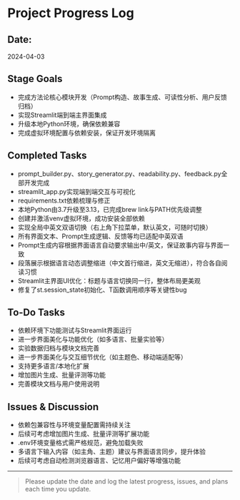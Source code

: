 # Project Progress Log

## Date:
2024-04-03

## Stage Goals
- 完成方法论核心模块开发（Prompt构造、故事生成、可读性分析、用户反馈归档）
- 实现Streamlit端到端主界面集成
- 升级本地Python环境，确保依赖兼容
- 完成虚拟环境配置与依赖安装，保证开发环境隔离

## Completed Tasks
- prompt_builder.py、story_generator.py、readability.py、feedback.py全部开发完成
- streamlit_app.py实现端到端交互与可视化
- requirements.txt依赖梳理与修正
- 本地Python由3.7升级至3.13，已完成brew link与PATH优先级调整
- 创建并激活venv虚拟环境，成功安装全部依赖
- 实现全局中英文双语切换（右上角下拉菜单，默认英文，可随时切换）
- 所有界面文本、Prompt生成逻辑、反馈等均已适配中英双语
- Prompt生成内容根据界面语言自动要求输出中/英文，保证故事内容与界面一致
- 段落展示根据语言动态调整缩进（中文首行缩进，英文无缩进），符合各自阅读习惯
- Streamlit主界面UI优化：标题与语言切换同一行，整体布局更美观
- 修复了st.session_state初始化、T函数调用顺序等关键性bug

## To-Do Tasks
- 依赖环境下功能测试与Streamlit界面运行
- 进一步界面美化与功能优化（如多语言、批量实验等）
- 实验数据归档与模块文档完善
- 进一步界面美化与交互细节优化（如主题色、移动端适配等）
- 支持更多语言/本地化扩展
- 增加图片生成、批量评测等功能
- 完善模块文档与用户使用说明

## Issues & Discussion
- 依赖包兼容性与环境变量配置需持续关注
- 后续可考虑增加图片生成、批量评测等扩展功能
- .env环境变量格式需严格规范，避免加载失败
- 多语言下输入内容（如主角、主题）建议与界面语言同步，提升体验
- 后续可考虑自动检测浏览器语言、记忆用户偏好等增强功能

---
> Please update the date and log the latest progress, issues, and plans each time you update.
